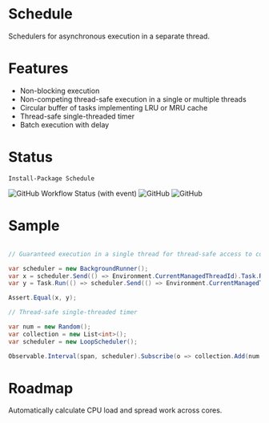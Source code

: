 # Schedule

Schedulers for asynchronous execution in a separate thread. 

# Features 

- Non-blocking execution
- Non-competing thread-safe execution in a single or multiple threads 
- Circular buffer of tasks implementing LRU or MRU cache
- Thread-safe single-threaded timer 
- Batch execution with delay 

# Status

```
Install-Package Schedule
```

![GitHub Workflow Status (with event)](https://img.shields.io/github/actions/workflow/status/Indemos/Schedule/dotnet.yml?event=push)
![GitHub](https://img.shields.io/github/license/Indemos/Schedule)
![GitHub](https://img.shields.io/badge/system-Windows%20%7C%20Linux%20%7C%20Mac-blue)

# Sample 

```C#

// Guaranteed execution in a single thread for thread-safe access to context variables

var scheduler = new BackgroundRunner();
var x = scheduler.Send(() => Environment.CurrentManagedThreadId).Task.Result;
var y = Task.Run(() => scheduler.Send(() => Environment.CurrentManagedThreadId).Task.Result).Result;

Assert.Equal(x, y);

// Thread-safe single-threaded timer 

var num = new Random();
var collection = new List<int>();
var scheduler = new LoopScheduler();

Observable.Interval(span, scheduler).Subscribe(o => collection.Add(num.Next()));
```

# Roadmap 

Automatically calculate CPU load and spread work across cores.